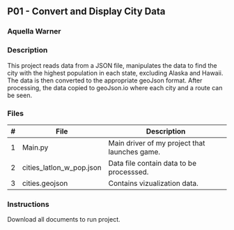 ## P01 - Convert and Display City Data
### Aquella Warner
### Description 
This project reads data from a JSON file, manipulates the data to find the city with the highest population in each state, excluding Alaska and Hawaii. The data is then converted to the appropriate geoJson format. After processing, the data copied to geoJson.io where each city and a route can be seen.

### Files
|   #   | File                      | Description                                        |
| :---: | ---------------           | -------------------------------------------------- |
|   1   | Main.py                   | Main driver of my project that launches game.      |
|   2   | cities_latlon_w_pop.json  | Data file contain data to be processsed.           |
|   3   | cities.geojson            | Contains vizualization data.                       |



### Instructions
Download all documents to run project.
